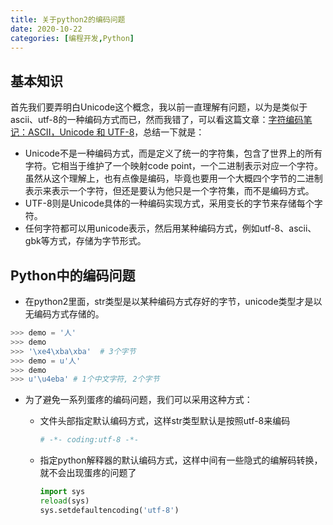 ```yaml
---
title: 关于python2的编码问题
date: 2020-10-22
categories: [编程开发,Python]
---
```




## 基本知识

首先我们要弄明白Unicode这个概念，我以前一直理解有问题，以为是类似于ascii、utf-8的一种编码方式而已，然而我错了，可以看这篇文章：[字符编码笔记：ASCII，Unicode 和 UTF-8](http://www.ruanyifeng.com/blog/2007/10/ascii_unicode_and_utf-8.html)，总结一下就是：

- Unicode不是一种编码方式，而是定义了统一的字符集，包含了世界上的所有字符。它相当于维护了一个映射code point，一个二进制表示对应一个字符。虽然从这个理解上，也有点像是编码，毕竟也要用一个大概四个字节的二进制表示来表示一个字符，但还是要认为他只是一个字符集，而不是编码方式。
- UTF-8则是Unicode具体的一种编码实现方式，采用变长的字节来存储每个字符。
- 任何字符都可以用unicode表示，然后用某种编码方式，例如utf-8、ascii、gbk等方式，存储为字节形式。



## Python中的编码问题

- 在python2里面，str类型是以某种编码方式存好的字节，unicode类型才是以无编码方式存储的。

```python
>>> demo = '人'
>>> demo
>>> '\xe4\xba\xba'  # 3个字节
>>> demo = u'人'
>>> demo
>>> u'\u4eba' # 1个中文字符, 2个字节
```

- 为了避免一系列蛋疼的编码问题，我们可以采用这种方式：

  - 文件头部指定默认编码方式，这样str类型默认是按照utf-8来编码

    ```python
    # -*- coding:utf-8 -*-
    ```

  - 指定python解释器的默认编码方式，这样中间有一些隐式的编解码转换，就不会出现蛋疼的问题了

    ```python
    import sys
    reload(sys)
    sys.setdefaultencoding('utf-8')
    ```

    
